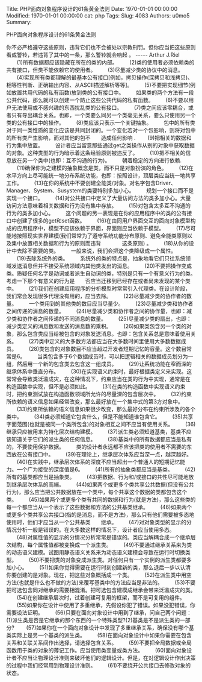 Title: PHP面向对象程序设计的61条黄金法则
Date: 1970-01-01 00:00:00
Modified: 1970-01-01 00:00:00
cat: php
Tags: 
Slug: 4083
Authors: u0mo5 
Summary: 

PHP面向对象程序设计的61条黄金法则
 


你不必严格遵守这些原则，违背它们也不会被处以宗教刑罚。但你应当把这些原则看成警铃，若违背了其中的一条，那么警铃就会响起 。 ----- Arthur J.Riel
　　(1)所有数据都应该隐藏在所在的类的内部。
　　(2)类的使用者必须依赖类的共有接口，但类不能依赖它的使用者。
　　(3)尽量减少类的协议中的消息。
　　(4)实现所有类都理解的最基本公有接口[例如，拷贝操作(深拷贝和浅拷贝)、相等性判断、正确输出内容、从ASCII描述解析等等]。
　　(5)不要把实现细节(例如放置共用代码的私有函数)放到类的公有接口中。
　　如果类的两个方法有一段公共代码，那么就可以创建一个防止这些公共代码的私有函数。
　　(6)不要以用户无法使用或不感兴趣的东西扰乱类的公有接口。
　　(7)类之间应该零耦合，或者只有导出耦合关系。也即，一个类要么同另一个类毫无关系，要么只使用另一个类的公有接口中的操作。
　　(8)类应该只表示一个关键抽象。
　　包中的所有类对于同一类性质的变化应该是共同封闭的。一个变化若对一个包影响，则将对包中的所有类产生影响，而对其他的包不　　造成任何影响 .
　　(9)把相关的数据和行为集中放置。
　　设计者应当留意那些通过get之类操作从别的对象中获取数据的对象。这种类型的行为暗示着这条经验原则被违反了。
　　(10)把不相关的信息放在另一个类中(也即：互不沟通的行为)。
　　朝着稳定的方向进行依赖.
　　(11)确保你为之建模的抽象概念是类，而不只是对象扮演的角色。
　　(12)在水平方向上尽可能统一地分布系统功能，也即：按照设计，顶层类应当统一地共享工作。
　　(13)在你的系统中不要创建全能类/对象。对名字包含Driver、Manager、System、Susystem的类要特别多加小心。
　　规划一个接口而不是实现一个接口。
　　(14)对公共接口中定义了大量访问方法的类多加小心。大量访问方法意味着相关数据和行为没有集中存放。
　　(15)对包含太多互不沟通的行为的类多加小心。
　　这个问题的另一表现是在你的应用程序中的类的公有接口中创建了很多的get和set函数。
　　(16)在由同用户界面交互的面向对象模型构成的应用程序中，模型不应该依赖于界面，界面则应当依赖于模型。
　　(17)尽可能地按照现实世界建模(我们常常为了遵守系统功能分布原则、避免全能类原则以及集中放置相关数据和行为的原则而违背　　　　这条原则) 。
　　(18)从你的设计中去除不需要的类。
　　一般来说，我们会把这个类降级成一个属性。
　　(19)去除系统外的类。
　　系统外的类的特点是，抽象地看它们只往系统领域发送消息但并不接受系统领域内其他类发出的消息。
　　(20)不要把操作变成类。质疑任何名字是动词或者派生自动词的类，特别是只有一个有意义行为的类。考虑一下那个有意义的行为是　　否应当迁移到已经存在或者尚未发现的某个类中。
　　(21)我们在创建应用程序的分析模型时常常引入代理类。在设计阶段，我们常会发现很多代理没有用的，应当去除。
　　(22)尽量减少类的协作者的数量。
　　一个类用到的其他类的数目应当尽量少。
　　(23)尽量减少类和协作者之间传递的消息的数量。
　　(24)尽量减少类和协作者之间的协作量，也即：减少类和协作者之间传递的不同消息的数量。
　　(25)尽量减少类的扇出，也即：减少类定义的消息数和发送的消息数的乘积。
　　(26)如果类包含另一个类的对象，那么包含类应当给被包含的对象发送消息。也即：包含关系总是意味着使用关系。
　　(27)类中定义的大多数方法都应当在大多数时间里使用大多数数据成员。
　　(28)类包含的对象数目不应当超过开发者短期记忆的容量。这个数目常常是6。
　　当类包含多于6个数据成员时，可以把逻辑相关的数据成员划分为一组，然后用一个新的包含类去包含这一组成员。
　　(29)让系统功能在窄而深的继承体系中垂直分布。
　　(30)在实现语义约束时，最好根据类定义来实现。这常常会导致类泛滥成灾，在这种情况下，约束应当在类的行为中实现，通常是在　　构造函数中实现，但不是必须如此。
　　(31)在类的构造函数中实现语义约束时，把约束测试放在构造函数领域所允许的尽量深的包含层次中。
　　(32)约束所依赖的语义信息如果经常改变，那么最好放在一个集中式的第3方对象中。
　　(33)约束所依赖的语义信息如果很少改变，那么最好分布在约束所涉及的各个类中。
　　(34)类必须知道它包含什么，但是不能知道谁包含它。
　　(35)共享字面范围(也就是被同一个类所包含)的对象相互之间不应当有使用关系。
　　(36)继承只应被用来为特化层次结构建模。
　　(37)派生类必须知道基类，基类不应该知道关于它们的派生类的任何信息。
　　(38)基类中的所有数据都应当是私有的，不要使用保护数据。
　　类的设计者永远都不应该把类的使用者不需要的东西放在公有接口中。
　　(39)在理论上，继承层次体系应当深一点，越深越好。
　　(40)在实践中，继承层次体系的深度不应当超出一个普通人的短期记忆能力。一个广为接受的深度值是6。
　　(41)所有的抽象类都应当是基类。
　　(42)所有的基类都应当是抽象类。
　　(43)把数据、行为和/或接口的共性尽可能地放到继承层次体系的高端。
　　(44)如果两个或更多个类共享公共数据(但没有公共行为)，那么应当把公共数据放在一个类中，每个共享这个数据的类都包含这个类。
　　(45)如果两个或更多个类有共同的数据和行为(就是方法)，那么这些类的每一个都应当从一个表示了这些数据和方法的公共基类继承。
　　(46)如果两个或更多个类共享公共接口(指的是消息，而不是方法)，那么只有他们需要被多态地使用时，他们才应当从一个公共基类　　继承。
　　(47)对对象类型的显示的分情况分析一般是错误的。在大多数这样的情况下，设计者应当使用多态。
　　(48)对属性值的显示的分情况分析常常是错误的。类应当解耦合成一个继承层次结构，每个属性值都被变换成一个派生类。
　　(49)不要通过继承关系来为类的动态语义建模。试图用静态语义关系来为动态语义建模会导致在运行时切换类型。
　　(50)不要把类的对象变成派生类。对任何只有一个实例的派生类都要多加小心。
　　(51)如果你觉得需要在运行时刻创建新的类，那么退后一步以认清你要创建的是对象。现在，把这些对象概括成一个类。
　　(52)在派生类中用空方法(也就是什么也不做的方法)来覆写基类中的方法应当是非法的。
　　(53)不要把可选包含同对继承的需要相混淆。把可选包含建模成继承会带来泛滥成灾的类。
　　(54)在创建继承层次时，试着创建可复用的框架，而不是可复用的组件。
　　(55)如果你在设计中使用了多重继承，先假设你犯了错误。如果没犯错误，你需要设法证明。
　　(56)只要在面向对象设计中用到了继承，问自己两个问题：(1)派生类是否是它继承的那个东西的一个特殊类型?(2)基类是不是派生类的一部分?
　　(57)如果你在一个面向对象设计中发现了多重继承关系，确保没有哪个基类实际上是另一个基类的派生类。
　　(58)在面向对象设计中如果你需要在包含关系和关联关系间作出选择，请选择包含关系。
　　(59)不要把全局数据或全局函数用于类的对象的薄记工作。应当使用类变量或类方法。
　　(60)面向对象设计者不应当让物理设计准则来破坏他们的逻辑设计。但是，在对逻辑设计作出决策的过程中我们经常用到物理设计准则。
　　(61)不要绕开公共接口去修改对象的状态。


